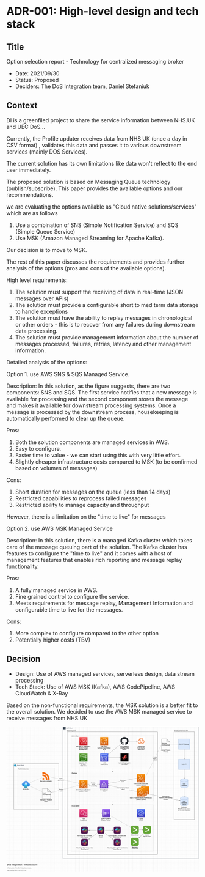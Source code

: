 # ADR-001: High-level design and tech stack

## Title 
Option selection report - Technology for centralized messaging broker


* Date: 2021/09/30
* Status: Proposed
* Deciders: The DoS Integration team, Daniel Stefaniuk

## Context

DI is a greenfiled project to share the service information between NHS.UK and UEC DoS...

Currently, the Profile updater receives data from NHS UK (once a day in CSV format) , validates this data and passes it to various downstream services (mainly DOS Services).

The current solution has its own limitations like data won't reflect to the end user immediately.  

The proposed solution is based on Messaging Queue technology (publish/subscribe). This paper provides the available options and our recommendations.

 we are evaluating the options available as "Cloud native solutions/services"  which are  as follows

1. Use a combination of SNS (Simple Notification Service) and SQS (Simple Queue Service) 
2. Use MSK (Amazon Managed Streaming for Apache Kafka).


Our decision is to move to MSK.

The rest of this paper discusses the requirements and provides further analysis of the options (pros and cons of the available options).

High level requirements:
1. The solution must support the receiving of data in  real-time (JSON messages over APIs)
2. The solution must provide a configurable short to med term data storage to handle exceptions
3. The solution must have the ability to replay messages in chronological or other orders - this is to recover from any failures during downstream data processing.
4. The solution must provide management information about the number of messages processed, failures, retries, latency and other management information.
 
Detailed analysis of the options:

Option 1. use AWS SNS & SQS  Managed Service.


Description:
In this solution, as the figure suggests, there are two components: SNS and SQS. The first service notifies that a new message is available for processing and the second component stores the message and makes it available for downstream processing systems. Once a message is processed by the downstream process, housekeeping is automatically performed to clear up the queue.

Pros:
1. Both the solution components are managed services in AWS. 
2. Easy to configure.
3. Faster time to value - we can start using this with very little effort.
4. Slightly cheaper infrastructure costs compared to MSK (to be confirmed based on volumes of messages)

Cons:
1. Short duration for messages on the queue (less than 14 days)
2. Restricted capabilities to reprocess failed messages
3. Restricted ability to manage capacity and throughput

However, there is a limitation on the "time to live" for messages

Option 2. use AWS MSK Managed Service

Description:
In this solution, there is a managed Kafka cluster which takes care of the message queuing part of the solution. The Kafka cluster has features to configure the "time to live" and it comes with a host of management features that enables rich reporting and message replay functionality.

Pros:
1. A fully managed service in AWS. 
2. Fine grained control to configure the service.
3. Meets requirements for message replay, Management Information and configurable time to live for the messages.


Cons:
1. More complex to configure compared to the other option
2. Potentially higher costs (TBV)


## Decision

* Design: Use of AWS managed services, serverless design, data stream processing
* Tech Stack: Use of AWS MSK (Kafka), AWS CodePipeline, AWS CloudWatch & X-Ray

Based on the non-functional requirements, the MSK solution is a better fit to the overall solution. We decided to use the AWS MSK managed service to receive  messages from NHS.UK

![AWS MSK  Managed Service](../diagrams/DoS%20Integration%20-%20Infrastructure.png "AWS MSK Managed Service")


